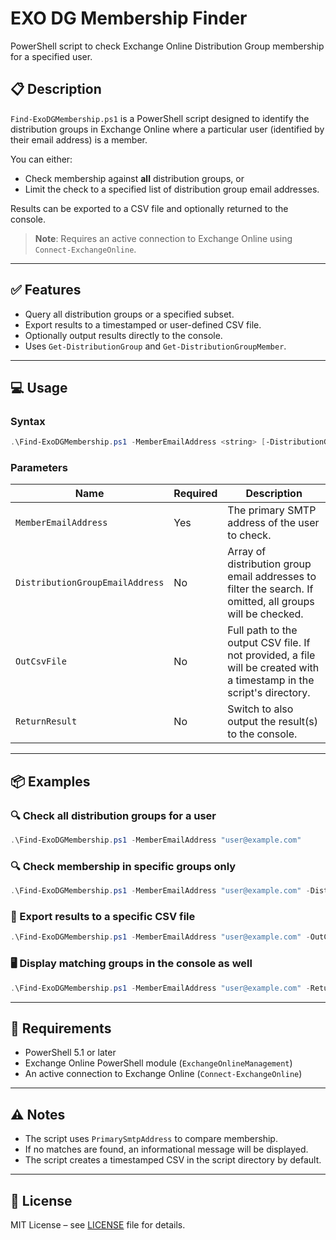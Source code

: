 # EXO DG Membership Finder

PowerShell script to check Exchange Online Distribution Group membership for a specified user.

## 📋 Description

`Find-ExoDGMembership.ps1` is a PowerShell script designed to identify the distribution groups in Exchange Online where a particular user (identified by their email address) is a member.

You can either:

- Check membership against **all** distribution groups, or
- Limit the check to a specified list of distribution group email addresses.

Results can be exported to a CSV file and optionally returned to the console.

> **Note**: Requires an active connection to Exchange Online using `Connect-ExchangeOnline`.

---

## ✅ Features

- Query all distribution groups or a specified subset.
- Export results to a timestamped or user-defined CSV file.
- Optionally output results directly to the console.
- Uses `Get-DistributionGroup` and `Get-DistributionGroupMember`.

---

## 💻 Usage

### Syntax

```PowerShell
.\Find-ExoDGMembership.ps1 -MemberEmailAddress <string> [-DistributionGroupEmailAddress <string[]>] [-OutCsvFile <string>] [-ReturnResult]
```

### Parameters

| Name                            | Required | Description                                                                                                           |
| ------------------------------- | -------- | --------------------------------------------------------------------------------------------------------------------- |
| `MemberEmailAddress`            | Yes      | The primary SMTP address of the user to check.                                                                        |
| `DistributionGroupEmailAddress` | No       | Array of distribution group email addresses to filter the search. If omitted, all groups will be checked.             |
| `OutCsvFile`                    | No       | Full path to the output CSV file. If not provided, a file will be created with a timestamp in the script's directory. |
| `ReturnResult`                  | No       | Switch to also output the result(s) to the console.                                                                   |

---

## 📦 Examples

### 🔍 Check all distribution groups for a user

```PowerShell
.\Find-ExoDGMembership.ps1 -MemberEmailAddress "user@example.com"
```

### 🔍 Check membership in specific groups only

```PowerShell
.\Find-ExoDGMembership.ps1 -MemberEmailAddress "user@example.com" -DistributionGroupEmailAddress "group1@example.com","group2@example.com"
```

### 💾 Export results to a specific CSV file

```PowerShell
.\Find-ExoDGMembership.ps1 -MemberEmailAddress "user@example.com" -OutCsvFile "C:\Reports\Membership.csv"
```

### 🖥️ Display matching groups in the console as well

```PowerShell
.\Find-ExoDGMembership.ps1 -MemberEmailAddress "user@example.com" -ReturnResult
```

---

## 📌 Requirements

- PowerShell 5.1 or later
- Exchange Online PowerShell module (`ExchangeOnlineManagement`)
- An active connection to Exchange Online (`Connect-ExchangeOnline`)

---

## ⚠️ Notes

- The script uses `PrimarySmtpAddress` to compare membership.
- If no matches are found, an informational message will be displayed.
- The script creates a timestamped CSV in the script directory by default.

---

## 📄 License

MIT License – see [LICENSE](LICENSE) file for details.
